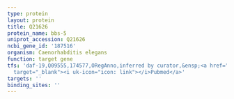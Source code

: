 ```yaml
---
type: protein
layout: protein
title: Q21626
protein_name: bbs-5
uniprot_accession: Q21626
ncbi_gene_id: '187516'
organism: Caenorhabditis elegans
function: target gene
tfs: 'daf-19,Q09555,174577,ORegAnno,inferred by curator,&ensp;<a href="https://www.ncbi.nlm.nih.gov/pubmed/?term=15790967%5Buid%5D"
  target="_blank"><i uk-icon="icon: link"></i>Pubmed</a>'
targets: ''
binding_sites: ''
---
```

